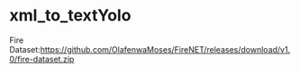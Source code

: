 # xml_to_textYolo  
Fire Dataset:https://github.com/OlafenwaMoses/FireNET/releases/download/v1.0/fire-dataset.zip  
